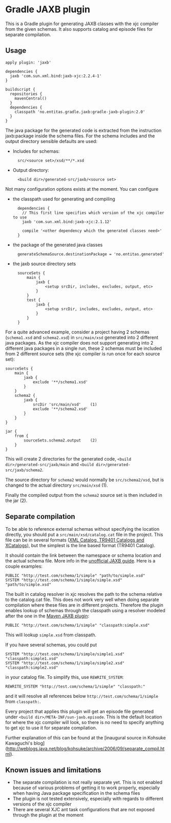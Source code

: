Gradle JAXB plugin
==================

This is a Gradle plugin for generating JAXB classes with the xjc compiler from the given schemas. It also supports
catalog and episode files for separate compilation.


Usage
-----

    apply plugin: 'jaxb'

    dependencies {
      jaxb 'com.sun.xml.bind:jaxb-xjc:2.2.4-1'
    }

    buildscript {
      repositories {
        mavenCentral()
      }
      dependencies {
        classpath 'no.entitas.gradle.jaxb:gradle-jaxb-plugin:2.0'
      }
    }


The java package for the generated code is extracted from the instruction jaxb:package inside the schema files. For the
schema includes and the output directory sensible defaults are used:

* Includes for schemas:

        src/<source set>/xsd/**/*.xsd

* Output directory:

        <build dir>/generated-src/jaxb/<source set>

Not many configuration options exists at the moment. You can configure

* the classpath used for generating and compiling

        dependencies {
          // This first line specifies which version of the xjc compiler to use
          jaxb 'com.sun.xml.bind:jaxb-xjc:2.1.12'

          compile '<other dependency which the generated classes need>'
        }

* the package of the generated java classes

		generateSchemaSource.destinationPackage = 'no.entitas.generated'
		
* the jaxb source directory sets

        sourceSets {
            main {
                jaxb {
                    <setup srcDir, includes, excludes, output, etc>
                }
            }
            test {
                jaxb {
                    <setup srcDir, includes, excludes, output, etc>
                }
            }
        }

For a quite advanced example, consider a project having 2 schemas (`schema1.xsd` and `schema2.xsd`) in `src/main/xsd`
generated into 2 different java packages. As the xjc compiler does not support generating into 2 different java packages
in a single run, these 2 schemas must be included from 2 different source sets (the xjc compiler is run once for each
source set):

    sourceSets {
        main {
            jaxb {
                exclude '**/schema1.xsd'
            }
        }
        schema2 {
            jaxb {
                srcDir 'src/main/xsd'    (1)
                exclude '**/schema2.xsd'
            }
        }
    }

    jar {
        from {
            sourceSets.schema2.output    (2)
        }
    }

This will create 2 directories for the generated code, `<build dir>/generated-src/jaxb/main` and
`<build dir>/generated-src/jaxb/schema2`.

The source directory for `schema2` would normally be `src/schema2/xsd`, but is changed to the actual directory
`src/main/xsd` (1).

Finally the compiled output from the `schema2` source set is then included in the jar (2).


Separate compilation
--------------------

To be able to reference external schemas without specifying the location directly, you should put a
`src/main/xsd/catalog.cat` file in the project. This file can be in several formats ([XML Catalog, TR9401 Catalogs and
XCatalogs](http://docs.oracle.com/cd/E17802_01/webservices/webservices/docs/1.6/jaxb/catalog.html)), but the simplest
is the line based format (TR9401 Catalog).

It should contain the link between the namespace or schema location and the actual schema file. More info in the
[unofficial JAXB guide](http://jaxb.java.net/guide/Fixing_broken_references_in_schema.html). Here is a couple examples:

    PUBLIC "http://test.com/schema/1/simple" "path/to/simple.xsd"
    SYSTEM "http://test.com/schema/1/simple/simple.xsd" "path/to/simple.xsd"

The built in catalog resolver in xjc resolves the path to the schema relative to the catalog.cat file. This does not
work very well when doing separate compilation where these files are in different projects. Therefore the plugin
enables lookup of schemas through the classpath using a resolver modeled after the one in the
[Maven JAXB plugin](http://confluence.highsource.org/display/MJIIP/User+Guide):

    PUBLIC "http://test.com/schema/1/simple" "classpath:simple.xsd"

This will lookup `simple.xsd` from classpath.

If you have several schemas, you could put

    SYSTEM "http://test.com/schema/1/simple/simple1.xsd" "classpath:simple1.xsd"
    SYSTEM "http://test.com/schema/1/simple/simple2.xsd" "classpath:simple2.xsd"

in your catalog file. To simplify this, use `REWRITE_SYSTEM`:

    REWRITE_SYSTEM "http://test.com/schema/1/simple" "classpath:"

and it will resolve all references below `http://test.com/schema/1/simple` from `classpath:`.

Every project that applies this plugin will get an episode file generated under `<build dir>/META-INF/sun-jaxb.episode`.
This is the default location for where the xjc compiler will look, so there is no need to specify anything to get xjc to
use it for separate compilation.

Further explanation of this can be found at the [inaugural source in Kohsuke Kawaguchi's blog]
(http://weblogs.java.net/blog/kohsuke/archive/2006/09/separate_compil.html).


Known issues and limitations
----------------------------
* The separate compilation is not really separate yet. This is not enabled because of various problems of getting it to
  work properly, especially when having Java package specification in the schema files
* The plugin is not tested extensively, especially with regards to different versions of the xjc compiler
* There are several XJC ant task configurations that are not exposed through the plugin at the moment
